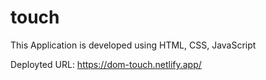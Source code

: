 # touch

This Application is developed using HTML, CSS, JavaScript

Deployted URL: https://dom-touch.netlify.app/
